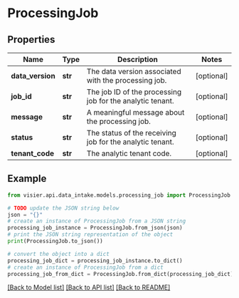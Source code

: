 # ProcessingJob


## Properties

Name | Type | Description | Notes
------------ | ------------- | ------------- | -------------
**data_version** | **str** | The data version associated with the processing job. | [optional] 
**job_id** | **str** | The job ID of the processing job for the analytic tenant. | [optional] 
**message** | **str** | A meaningful message about the processing job. | [optional] 
**status** | **str** | The status of the receiving job for the analytic tenant. | [optional] 
**tenant_code** | **str** | The analytic tenant code. | [optional] 

## Example

```python
from visier.api.data_intake.models.processing_job import ProcessingJob

# TODO update the JSON string below
json = "{}"
# create an instance of ProcessingJob from a JSON string
processing_job_instance = ProcessingJob.from_json(json)
# print the JSON string representation of the object
print(ProcessingJob.to_json())

# convert the object into a dict
processing_job_dict = processing_job_instance.to_dict()
# create an instance of ProcessingJob from a dict
processing_job_from_dict = ProcessingJob.from_dict(processing_job_dict)
```
[[Back to Model list]](../README.md#documentation-for-models) [[Back to API list]](../README.md#documentation-for-api-endpoints) [[Back to README]](../README.md)


